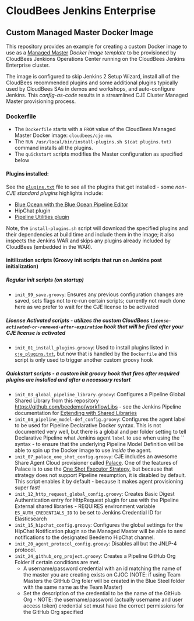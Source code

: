 # CloudBees Jenkins Enterprise 
## Custom Managed Master Docker Image
This repository provides an example for creating a custom Docker image to use as a [Managed Master](https://go.cloudbees.com/docs/cloudbees-documentation/admin-cje/getting-started/#provision-masters) *Docker image template* to be provisioned by CloudBees Jenkions Operations Center running on the CloudBees Jenkins Enterprise cluster. 

The image is configured to skip Jenkins 2 Setup Wizard, install all of the CloudBees recommended plugins and some additional plugins typically used by CloudBees SAs in demos and workshops, and auto-configure Jenkins. This *config-as-code* results in a streamlined CJE Cluster Managed Master provisioning process.

### Dockerfile
- The `Dockerfile` starts with a `FROM` value of the CloudBees Managed Master Docker image: `cloudbees/cje-mm`. 
- The `RUN /usr/local/bin/install-plugins.sh $(cat plugins.txt)` command installs all the plugins.
- The `quickstart` scripts modifies the Master configuration as specified below

#### Plugins installed:
See the [`plugins.txt`](plugins.txt) file to see all the plugins that get installed - some *non-CJE standard plugins* highlights include:

- [Blue Ocean with the Blue Ocean Pipeline Editor](https://jenkins.io/doc/book/blueocean/)
- HipChat plugin
- [Pipeline Utilities plugin](https://jenkins.io/doc/pipeline/steps/pipeline-utility-steps/)

Note, the `install-plugins.sh` script will download the specified plugins and their dependencies at build time and include them in the image; it also inspects the Jenkins WAR and skips any plugins already included by CloudBees (embedded in the WAR).

#### initilization scripts (Groovy init scripts that run on Jenkins post initialization)
##### Regular init scripts (on startup)
- `init_99_save.groovy`: Ensures any previous configuration changes are saved, sets flags not to re-run certain scripts; currently not much done here as we prefer to wait for the CJE license to be activated

##### License Activated scripts - utilizes the custom CloudBees `license-activated-or-renewed-after-expiration` hook that will be fired after your CJE license is activated
- `init_01_install_plugins.groovy`: Used to install plugins listed in [`cje_plugins.txt`](license-activated/cje_plugins.txt), but now that is handled by the `Dockerfile` and this script is only used to trigger another custom groovy hook

##### Quickstart scripts - a custom init groovy hook that fires after required plugins are installed and after a necessary restart
- `init_03_global_pipeline_library.groovy`: Configures a Pipeline Global Shared Library from this repository https://github.com/beedemo/workflowLibs - see the Jenkins Pipeline documentation for [Extending with Shared Libraries ](https://jenkins.io/doc/book/pipeline/shared-libraries/)
- `init_04_pipeline_model-def_config.groovy`: Configures the agent label to be used for Pipeline Declarative Docker syntax. This is not documented very well, but there is a global and per folder setting to tell Declarative Pipeline what Jenkins agent `label` to use when using the `` syntax - to ensure that the underlying Pipeline Model Definition will be able to spin up the Docker image to use *inside* the agent.
- `init_07_palace_one_shot_config.groovy`: CJE includes an awesome Share Agent Cloud provisioner called [Palace](https://go.cloudbees.com/docs/cloudbees-documentation/pse-admin-guide/index.html#building). One of the features of Palace is to use the [One Shot Executor Strategy](https://github.com/jenkinsci/one-shot-executor-plugin), but because that strategy does not support Pipeline resumption, it is disabled by default. This script enables it by default - because it makes agent provisioning super fast!
- `init_12_http_request_global_config.groovy`: Creates Basic Digest Authentication entry for HttpRequest plugin for use with the Pipeline External shared libraries - REQUIRES environment variable `ES_AUTH_CREDENTIALS_ID` to be set to Jenkins Credential ID for Elasticsearch
- `init_15_hipchat_config.groovy`: Configures the global settings for the HipChat Notification plugin so the Managed Master will be able to send notifications to the designated Beedemo HipChat channel.
- `init_20_agent_protocol_config.groovy`: Disables all but the JNLP-4 protocol.
- `init_24_github_org_project.groovy`: Creates a Pipeline GitHub Org Folder if certain conditions are met.
    - A username/password credential with an id matching the name of the master you are creating exists on CJOC (NOTE: if using Team Masters the GitHub Org foler will be created in the Blue Steel folder with the same name as the Team Master)
    - Set the description of the credential to be the name of the GitHub Org - NOTE: the username/password (actually username and user access token) credential set must have the correct permissions for the GitHub Org specified
